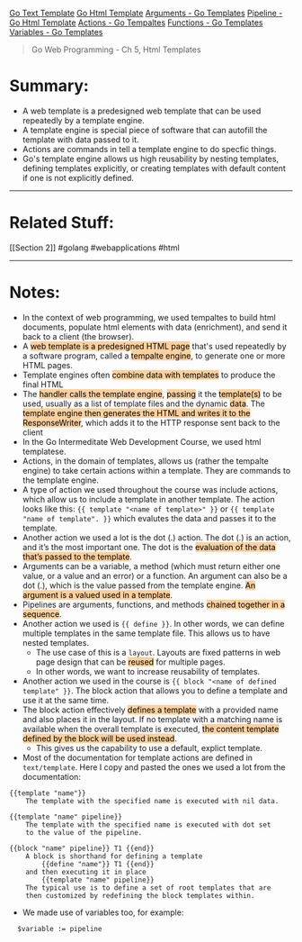 [Go Text Template](https://pkg.go.dev/text/template)
[Go Html Template](https://pkg.go.dev/html/template)
[Arguments - Go Templates](https://pkg.go.dev/text/template#hdr-Arguments)
[Pipeline - Go Html Template](https://pkg.go.dev/text/template#hdr-Pipelines)
[Actions - Go Tempaltes](https://pkg.go.dev/text/template#hdr-Actions)
[Functions - Go Templates](https://pkg.go.dev/text/template#hdr-Functions)
[Variables - Go Templates](https://pkg.go.dev/text/template#hdr-Variables)
> Go Web Programming - Ch 5, Html Templates
# Summary:
- A web template is a predesigned web template that can be used repeatedly by a template engine.
- A template engine is special piece of software that can autofill the template with data passed to it.
- Actions are commands in tell a template engine to do specfic things.
- Go's template engine allows us high reusability by nesting templates, defining templates explicitly, or creating templates with default content if one is not explicitly defined.
---
# Related Stuff:
[[Section 2]]
#golang 
#webapplications 
#html 

---
# Notes:
- In the context of web programming, we used tempaltes to build html documents, populate html elements with data (enrichment), and send it back to a client (the browser).
- A <mark style="background: #FFB86CA6;">web template is a predesigned HTML page</mark> that's used repeatedly by a software program, called a <mark style="background: #FFB86CA6;">tempalte engine</mark>, to generate one or more HTML pages.
- Template engines often <mark style="background: #FFB86CA6;">combine data with templates</mark> to produce the final HTML
- The <mark style="background: #FFB86CA6;">handler calls the template engine</mark>, <mark style="background: #FFB86CA6;">passing</mark> it the <mark style="background: #FFB86CA6;">template(s)</mark> to be used, usually as a list of template files and the dynamic <mark style="background: #FFB86CA6;">data</mark>. The <mark style="background: #FFB86CA6;">template engine then generates the HTML and writes it to the ResponseWriter</mark>, which adds it to the HTTP response sent back to the client
- In the Go Intermeditate Web Development Course, we used html templatese.
 - Actions, in the domain of templates, allows us (rather the tempalte engine) to take certain actions within a template. They are commands to the template engine.
- A type of action we used throughout the course was include actions, which allow us to include a template in another template. The action  looks like this: `{{ template "<name of template>" }}` or `{{ template "name of template". }}` which evalutes the data and passes it to the template.
-  Another action we used a lot is the dot (.) action. The dot (.) is an action, and it’s the most important one. The dot is the <mark style="background: #FFB86CA6;">evaluation of the data that’s passed to the template</mark>.
- Arguments can be a variable, a method (which must return either one value, or a value and an error) or a function. An argument can also be a dot (.), which is the value passed from the template engine. <mark style="background: #FFB86CA6;">An argument is a valued used in a template</mark>.
- Pipelines are arguments, functions, and methods <mark style="background: #FFB86CA6;">chained together in a sequence</mark>.
- Another action we used is `{{ define }}`. In other words, we can define multiple templates in the same template file. This allows us to have nested templates.
	- The use case of this is a `layout`. Layouts are fixed patterns in web page design that can be <mark style="background: #FFB86CA6;">reused</mark> for multiple pages.
	 - In other words, we want to increase reusability of templates.
- Another action we used in the course is `{{ block "<name of defined template" }}`. The block action that allows you to define a template and use it at the same time. 
- The block action effectively <mark style="background: #FFB86CA6;">defines a template</mark>  with a provided name and also places it in the layout. If no template with a matching name is available when the overall template is executed, <mark style="background: #FFB86CA6;">the content template defined by the block will be used instead</mark>.
	- This gives us the capability to use a default, explict template.
- Most of the documentation for template actions are defined in `text/template`. Here I copy and pasted the ones we used a lot from the documentation:
```
{{template "name"}}
	The template with the specified name is executed with nil data.

{{template "name" pipeline}}
	The template with the specified name is executed with dot set
	to the value of the pipeline.

{{block "name" pipeline}} T1 {{end}}
	A block is shorthand for defining a template
		{{define "name"}} T1 {{end}}
	and then executing it in place
		{{template "name" pipeline}}
	The typical use is to define a set of root templates that are
	then customized by redefining the block templates within.
```

- We made use of variables too, for example:
```
  $variable := pipeline
```
